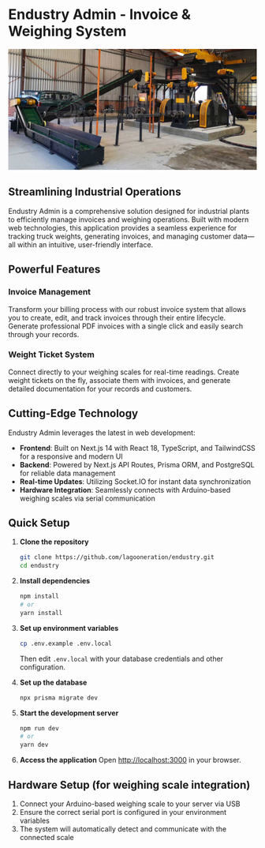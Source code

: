 # Endustry Admin - Invoice & Weighing System

![Endustry Admin Banner](public/banner.jpg)

## Streamlining Industrial Operations

Endustry Admin is a comprehensive solution designed for industrial plants to efficiently manage invoices and weighing operations. Built with modern web technologies, this application provides a seamless experience for tracking truck weights, generating invoices, and managing customer data—all within an intuitive, user-friendly interface.

## Powerful Features

### Invoice Management
Transform your billing process with our robust invoice system that allows you to create, edit, and track invoices through their entire lifecycle. Generate professional PDF invoices with a single click and easily search through your records.

### Weight Ticket System
Connect directly to your weighing scales for real-time readings. Create weight tickets on the fly, associate them with invoices, and generate detailed documentation for your records and customers.

## Cutting-Edge Technology

Endustry Admin leverages the latest in web development:

- **Frontend**: Built on Next.js 14 with React 18, TypeScript, and TailwindCSS for a responsive and modern UI
- **Backend**: Powered by Next.js API Routes, Prisma ORM, and PostgreSQL for reliable data management
- **Real-time Updates**: Utilizing Socket.IO for instant data synchronization
- **Hardware Integration**: Seamlessly connects with Arduino-based weighing scales via serial communication

## Quick Setup
1. **Clone the repository**
   ```bash
   git clone https://github.com/lagooneration/endustry.git
   cd endustry
   ```

2. **Install dependencies**
   ```bash
   npm install
   # or
   yarn install
   ```

3. **Set up environment variables**
   ```bash
   cp .env.example .env.local
   ```
   Then edit `.env.local` with your database credentials and other configuration.

4. **Set up the database**
   ```bash
   npx prisma migrate dev
   ```

5. **Start the development server**
   ```bash
   npm run dev
   # or
   yarn dev
   ```

6. **Access the application**
   Open [http://localhost:3000](http://localhost:3000) in your browser.

## Hardware Setup (for weighing scale integration)

1. Connect your Arduino-based weighing scale to your server via USB
2. Ensure the correct serial port is configured in your environment variables
3. The system will automatically detect and communicate with the connected scale
